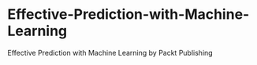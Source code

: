 # Effective-Prediction-with-Machine-Learning
Effective Prediction with Machine Learning by Packt Publishing
